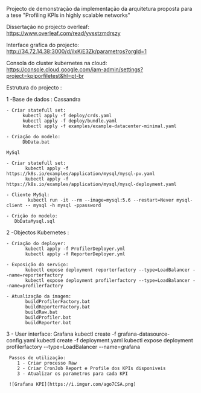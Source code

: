 Projecto de demonstração da implementação da arquitetura proposta para a tese "Profiling KPIs in highly scalable networks"


Dissertação no projecto overleaf: https://www.overleaf.com/read/yvsstzmdrszy

Interface grafica do projecto: http://34.72.14.38:3000/d/ilxKiE3Zk/parametros?orgId=1

Consola do cluster kubernetes na cloud: https://console.cloud.google.com/iam-admin/settings?project=kpiporfiletest&hl=pt-br

Estrutura do projecto :

1 -Base de dados : 
   Cassandra
   
    - Criar statefull set: 
          kubectl apply -f deploy/crds.yaml
          kubectl apply -f deploy/bundle.yaml
          kubectl apply -f examples/example-datacenter-minimal.yaml
   
    - Criação do modelo: 
          DbData.bat
    
    MySql
    
    - Criar statefull set:
           kubectl apply -f https://k8s.io/examples/application/mysql/mysql-pv.yaml
           kubectl apply -f https://k8s.io/examples/application/mysql/mysql-deployment.yaml
     
    - Cliente MySql:
            kubectl run -it --rm --image=mysql:5.6 --restart=Never mysql-client -- mysql -h mysql -ppassword
     
    - Crição do modelo:
       DbDataMysql.sql
     
     
2 -Objectos Kubernetes : 
    
    - Criação do deployer:
           kubectl apply -f ProfilerDeployer.yml
           kubectl apply -f ReporterDeployer.yml
     
    - Exposição do serviço:
           kubectl expose deployment reporterfactory --type=LoadBalancer --name=reporterfactory 
           kubectl expose deployment profilerfactory --type=LoadBalancer --name=profilerfactory
     
    - Atualização da imagem:
           buildProfilerFactory.bat
           buildReporterFactory.bat
           buildRaw.bat
           buildProfiler.bat
           buildReporter.bat
     
3 - User interface:
     Grafana
         kubectl create -f grafana-datasource-config.yaml
         kubectl create -f deployment.yaml
         kubectl expose deployment profilerfactory --type=LoadBalancer --name=grafana
         
     Passos de utilização:
        1 - Criar processo Raw
        2 - Criar CronJob Report e Profile dos KPIs disponiveis
        3 - Atualizar os parametros para cada KPI
     
     ![Grafana KPI](https://i.imgur.com/ago7CSA.png)
